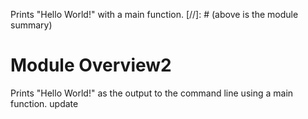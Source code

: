 Prints "Hello World!" with a main function.
[//]: # (above is the module summary)

# Module Overview2
Prints "Hello World!" as the output to the command line using a main function.
update
